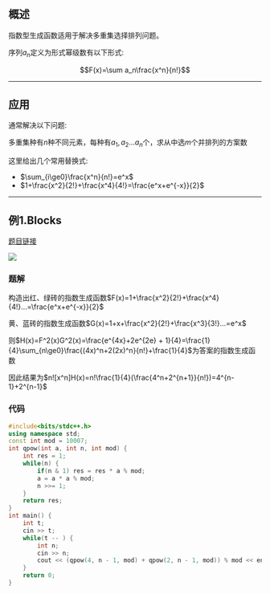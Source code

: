 ## 概述

指数型生成函数适用于解决多重集选择排列问题。

序列$a_n$定义为形式幂级数有以下形式:

$$F(x)=\sum a_n\frac{x^n}{n!}$$

---

## 应用

通常解决以下问题:

多重集种有$n$种不同元素，每种有$a_1,a_2...a_n$个，求从中选$m$个并排列的方案数

这里给出几个常用替换式:

+   $\sum_{i\ge0}\frac{x^n}{n!}=e^x$
+   $1+\frac{x^2}{2!}+\frac{x^4}{4!}=\frac{e^x+e^{-x}}{2}$

---

## 例1.Blocks

<a href="https://ac.nowcoder.com/acm/contest/24710/D">题目链接</a>

![](../../image/6.png)

### 题解

构造出红、绿砖的指数生成函数$F(x)=1+\frac{x^2}{2!}+\frac{x^4}{4!}...=\frac{e^x+e^{-x}}{2}$

黄、蓝砖的指数生成函数$G(x)=1+x+\frac{x^2}{2!}+\frac{x^3}{3!}...=e^x$

则$H(x)=F^2(x)G^2(x)=\frac{e^{4x}+2e^{2e} + 1}{4}=\frac{1}{4}\sum_{n\ge0}\frac{(4x)^n+2(2x)^n}{n!}+\frac{1}{4}$为答案的指数生成函数

因此结果为$n![x^n]H(x)=n!\frac{1}{4}(\frac{4^n+2^{n+1}}{n!})=4^{n-1}+2^{n-1}$

### 代码

```c++
#include<bits/stdc++.h>
using namespace std;
const int mod = 10007;
int qpow(int a, int n, int mod) {
    int res = 1;
    while(n) {
        if(n & 1) res = res * a % mod;
        a = a * a % mod;
        n >>= 1;
    }
    return res;
}
int main() {
    int t;
    cin >> t;
    while(t -- ) {
        int n;
        cin >> n;
        cout << (qpow(4, n - 1, mod) + qpow(2, n - 1, mod)) % mod << endl;
    }
    return 0;
}
```
